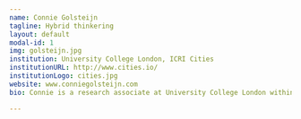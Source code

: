 ```yaml
---
name: Connie Golsteijn
tagline: Hybrid thinkering
layout: default
modal-id: 1
img: golsteijn.jpg
institution: University College London, ICRI Cities
institutionURL: http://www.cities.io/
institutionLogo: cities.jpg
website: www.conniegolsteijn.com
bio: Connie is a research associate at University College London within the Intel Collaborative Research Institute on Sustainable and Connected cities (ICRI). She has a BSc and MSc in Industrial Design, and a PhD in Human-Computer Interaction. Her research interests include hybridity (combining physical and digital), cities, craft, tangible interaction, and personalization of everyday objects, and she enjoys designing and building physical interactive prototypes for people to experience ‘in the wild’. Her hacking and making experiences include physical computing, arduinos and the like, electronics, ad hoc programming, and digital fabrication.

---
```

